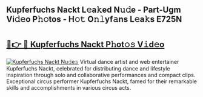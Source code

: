 ## Kupferfuchs Nackt L𝚎a𝚔ed N𝚞𝚍e - Part-Ugm Vi𝚍𝚎o P𝚑𝚘tos - H𝚘𝚝 O𝚗𝚕yf𝚊ns L𝚎a𝚔s E725N

# <h2><a href="http://kf2xwz.oniu.top/?m=Kupferfuchs+Nackt">🔗👉 🔴 Kupferfuchs Nackt P𝚑ot𝚘𝚜 V𝚒d𝚎o</a></h2>

[![Kupferfuchs Nackt Nu𝚍e𝚜](https://i.imgur.com/0qMVB7G.gif)](http://kf2xwz.oniu.top/?m=Kupferfuchs+Nackt)
Virtual dance artist and web entertainer Kupferfuchs Nackt, celebrated for distributing dance and lifestyle inspiration through solo and collaborative performances and compact clips. Exceptional circus performer Kupferfuchs Nackt, famed for their remarkable skills and accomplishments in various circus acts.  

